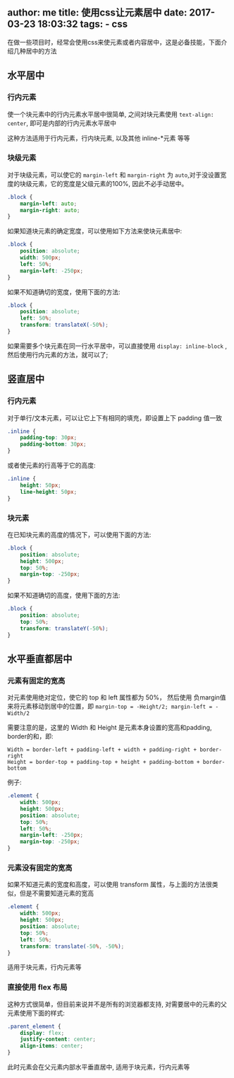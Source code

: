 author: me
title: 使用css让元素居中
date: 2017-03-23 18:03:32
tags: 
    - css
---

在做一些项目时，经常会使用css来使元素或者内容居中，这是必备技能，下面介绍几种居中的方法

## 水平居中

### 行内元素

使一个块元素中的行内元素水平居中很简单, 之间对块元素使用 `text-align: center`, 即可是内部的行内元素水平居中

这种方法适用于行内元素，行内块元素, 以及其他 inline-\*元素 等等

### 块级元素

对于块级元素，可以使它的 `margin-left` 和 `margin-right` 为 `auto`,对于没设置宽度的块级元素，它的宽度是父级元素的100%, 因此不必手动居中。

```css
.block {
	margin-left: auto;
	margin-right: auto;
}
```


如果知道块元素的确定宽度，可以使用如下方法来使块元素居中:

```css
.block {
	position: absolute;
	width: 500px;
	left: 50%;
	margin-left: -250px;
}
```

如果不知道确切的宽度，使用下面的方法:

```css
.block {
	position: absolute;
	left: 50%;
	transform: translateX(-50%);
}
```

如果需要多个块元素在同一行水平居中，可以直接使用 `display: inline-block` , 然后使用行内元素的方法，就可以了;

## 竖直居中

### 行内元素

对于单行/文本元素，可以让它上下有相同的填充，即设置上下 padding 值一致

```css
.inline {
	padding-top: 30px;
	padding-bottom: 30px;
}
```

或者使元素的行高等于它的高度:

```css
.inline {
	height: 50px;
	line-height: 50px;
}
```

### 块元素

在已知块元素的高度的情况下，可以使用下面的方法:

```css
.block {
	position: absolute;
	height: 500px;	
	top: 50%;
	margin-top: -250px;
}
```
如果不知道确切的高度，使用下面的方法:

```css
.block {
	position: absolute;
	top: 50%;
	transform: translateY(-50%);
}
```

## 水平垂直都居中

### 元素有固定的宽高

对元素使用绝对定位，使它的 top 和 left 属性都为 50%， 然后使用 负margin值来将元素移动到居中的位置，即 `margin-top = -Height/2; margin-left = -Width/2`

需要注意的是，这里的 Width 和 Height 是元素本身设置的宽高和padding, border的和，即:

```
Width = border-left + padding-left + width + padding-right + border-right
Height = border-top + padding-top + height + padding-bottom + border-bottom
```

例子:

```css
.elememt {
	width: 500px;
	height: 500px;
	position: absolute;
	top: 50%;
	left: 50%;
	margin-left: -250px;
	margin-top: -250px;
}
```

### 元素没有固定的宽高

如果不知道元素的宽度和高度，可以使用 transform 属性，与上面的方法很类似，但是不需要知道元素的宽高

```css
.elememt {
	width: 500px;
	height: 500px;
	position: absolute;
	top: 50%;
	left: 50%;
	transform: translate(-50%, -50%);
}
```

适用于块元素，行内元素等


### 直接使用 flex 布局

这种方式很简单，但目前来说并不是所有的浏览器都支持, 对需要居中的元素的父元素使用下面的样式:

```css
.parent_element {
	display: flex;
	justify-content: center;
	align-items: center;
}
```

此时元素会在父元素内部水平垂直居中, 适用于块元素，行内元素等
